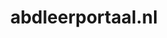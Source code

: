 ---
layout: post
title: "abdleerportaal.nl"
internal_url: "/dutchgov/abdleerportaal.nl.html"
subdomains_count: 2
all_subdomains_count: 2
urls_count: 2
ssl_rank: 0
http_rank: 79
url_link: /data/abdleerportaal.nl/urls.txt
all_subdomains_link: /data/abdleerportaal.nl/all_subdomains.txt
subdomains_link: /data/abdleerportaal.nl/subdomains.txt
categories: dutchgov
---